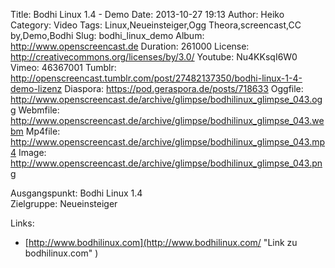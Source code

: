 Title: Bodhi Linux 1.4 - Demo
Date: 2013-10-27 19:13
Author: Heiko
Category: Video
Tags: Linux,Neueinsteiger,Ogg Theora,screencast,CC by,Demo,Bodhi
Slug: bodhi_linux_demo
Album: http://www.openscreencast.de
Duration: 261000
License: http://creativecommons.org/licenses/by/3.0/
Youtube: Nu4KKsqI6W0
Vimeo: 46367001
Tumblr: http://openscreencast.tumblr.com/post/27482137350/bodhi-linux-1-4-demo-lizenz
Diaspora: https://pod.geraspora.de/posts/718633
Oggfile: http://www.openscreencast.de/archive/glimpse/bodhilinux_glimpse_043.ogg
Webmfile: http://www.openscreencast.de/archive/glimpse/bodhilinux_glimpse_043.webm
Mp4file: http://www.openscreencast.de/archive/glimpse/bodhilinux_glimpse_043.mp4
Image: http://www.openscreencast.de/archive/glimpse/bodhilinux_glimpse_043.png

Ausgangspunkt: Bodhi Linux 1.4  
Zielgruppe: Neueinsteiger  

Links:

  * [http://www.bodhilinux.com](http://www.bodhilinux.com/ "Link zu bodhilinux.com" )

